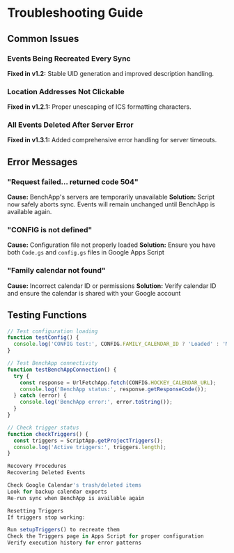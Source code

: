 # Troubleshooting Guide

## Common Issues

### Events Being Recreated Every Sync
**Fixed in v1.2:** Stable UID generation and improved description handling.

### Location Addresses Not Clickable  
**Fixed in v1.2.1:** Proper unescaping of ICS formatting characters.

### All Events Deleted After Server Error
**Fixed in v1.3.1:** Added comprehensive error handling for server timeouts.

## Error Messages

### "Request failed... returned code 504"
**Cause:** BenchApp's servers are temporarily unavailable
**Solution:** Script now safely aborts sync. Events will remain unchanged until BenchApp is available again.

### "CONFIG is not defined"
**Cause:** Configuration file not properly loaded
**Solution:** Ensure you have both `Code.gs` and `config.gs` files in Google Apps Script

### "Family calendar not found"
**Cause:** Incorrect calendar ID or permissions
**Solution:** Verify calendar ID and ensure the calendar is shared with your Google account

## Testing Functions
```javascript
// Test configuration loading
function testConfig() {
  console.log('CONFIG test:', CONFIG.FAMILY_CALENDAR_ID ? 'Loaded' : 'Missing');
}

// Test BenchApp connectivity
function testBenchAppConnection() {
  try {
    const response = UrlFetchApp.fetch(CONFIG.HOCKEY_CALENDAR_URL);
    console.log('BenchApp status:', response.getResponseCode());
  } catch (error) {
    console.log('BenchApp error:', error.toString());
  }
}

// Check trigger status
function checkTriggers() {
  const triggers = ScriptApp.getProjectTriggers();
  console.log('Active triggers:', triggers.length);
}

Recovery Procedures
Recovering Deleted Events

Check Google Calendar's trash/deleted items
Look for backup calendar exports
Re-run sync when BenchApp is available again

Resetting Triggers
If triggers stop working:

Run setupTriggers() to recreate them
Check the Triggers page in Apps Script for proper configuration
Verify execution history for error patterns

